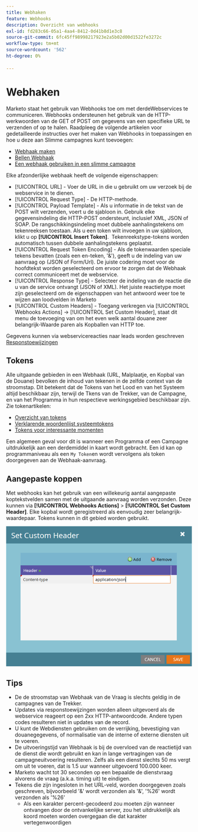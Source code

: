 ```yaml
---
title: Webhaken
feature: Webhooks
description: Overzicht van webhooks
exl-id: fd283c66-05a1-4aa4-8412-0d41b8d1e3c8
source-git-commit: 6fc45ff98998217923e2a5b02d00d1522fe3272c
workflow-type: tm+mt
source-wordcount: '562'
ht-degree: 0%

---
```


# Webhaken

Marketo staat het gebruik van Webhooks toe om met derdeWebservices te communiceren. Webhooks ondersteunen het gebruik van de HTTP-werkwoorden van de GET of POST om gegevens van een specifieke URL te verzenden of op te halen. Raadpleeg de volgende artikelen voor gedetailleerde instructies over het maken van Webhooks in toepassingen en hoe u deze aan Slimme campagnes kunt toevoegen:

- [Webhaak maken](https://experienceleague.adobe.com/nl/docs/marketo/using/product-docs/administration/additional-integrations/create-a-webhook)
- [Bellen Webhaak](https://experienceleague.adobe.com/nl/docs/marketo/using/product-docs/core-marketo-concepts/smart-campaigns/flow-actions/call-webhook)
- [Een webhaak gebruiken in een slimme campagne](https://experienceleague.adobe.com/nl/docs/marketo/using/product-docs/core-marketo-concepts/smart-campaigns/flow-actions/use-a-webhook-in-a-smart-campaign)

Elke afzonderlijke webhaak heeft de volgende eigenschappen:

- [!UICONTROL URL] - Voer de URL in die u gebruikt om uw verzoek bij de webservice in te dienen.
- [!UICONTROL Request Type] - De HTTP-methode.
- [!UICONTROL Payload Template] - Als u informatie in de tekst van de POST wilt verzenden, voert u de sjabloon in. Gebruik elke gegevensindeling die HTTP-POST ondersteunt, inclusief XML, JSON of SOAP. De rangschikkingsindeling moet dubbele aanhalingstekens om tekenreeksen toestaan. Als u een token wilt invoegen in uw sjabloon, klikt u op **[!UICONTROL Insert Token]**.  Tekenreekstype-tokens worden automatisch tussen dubbele aanhalingstekens geplaatst.
- [!UICONTROL Request Token Encoding] - Als de tokenwaarden speciale tekens bevatten (zoals een en-teken, &#39;&amp;&#39;), geeft u de indeling van uw aanvraag op (JSON of Form/Url). De juiste codering moet voor de hoofdtekst worden geselecteerd om ervoor te zorgen dat de Webhaak correct communiceert met de webservice.
- [!UICONTROL Response Type] - Selecteer de indeling van de reactie die u van de service ontvangt (JSON of XML). Het juiste reactietype moet zijn geselecteerd om de eigenschappen van het antwoord weer toe te wijzen aan loodvelden in Marketo
- [!UICONTROL Custom Headers] - Toegang verkregen via [!UICONTROL Webhooks Actions] -> [!UICONTROL Set Custom Header], staat dit menu de toevoeging van om het even welk aantal douane zeer belangrijk-Waarde paren als Kopballen van HTTP toe.

Gegevens kunnen via webservicereacties naar leads worden geschreven [Responstoewijzingen](response-mappings.md)

## Tokens

Alle uitgaande gebieden in een Webhaak (URL, Malplaatje, en Kopbal van de Douane) bevolken de inhoud van tekenen in de zelfde context van de stroomstap. Dit betekent dat de Tokens van het Lood en van het Systeem altijd beschikbaar zijn, terwijl de Tkens van de Trekker, van de Campagne, en van het Programma in hun respectieve werkingsgebied beschikbaar zijn. Zie tokenartikelen:

- [Overzicht van tokens](https://experienceleague.adobe.com/nl/docs/marketo/using/product-docs/demand-generation/landing-pages/personalizing-landing-pages/tokens-overview)
- [Verklarende woordenlijst systeemtokens](https://experienceleague.adobe.com/nl/docs/marketo/using/product-docs/email-marketing/general/using-tokens/system-tokens-glossary)
- [Tokens voor interessante momenten](https://experienceleague.adobe.com/nl/docs/marketo/using/product-docs/marketo-sales-insight/msi-for-salesforce/features/tabs-in-the-msi-panel/interesting-moments/trigger-tokens-for-interesting-moments)

Een algemeen geval voor dit is wanneer een Programma of een Campagne uitdrukkelijk aan een derdemiddel in kaart wordt gebracht. Een id kan op programmaniveau als een `My Token`en wordt vervolgens als token doorgegeven aan de Webhaak-aanvraag.

## Aangepaste koppen

Met webhooks kan het gebruik van een willekeurig aantal aangepaste koptekstvelden samen met de uitgaande aanvraag worden verzonden. Deze kunnen via **[!UICONTROL Webhooks Actions]** > **[!UICONTROL Set Custom Header]**. Elke kopbal wordt geregistreerd als eenvoudig zeer belangrijk-waardepaar. Tokens kunnen in dit gebied worden gebruikt.

![Aangepaste koppen](assets/custom-headers.png)

## Tips

- De de stroomstap van Webhaak van de Vraag is slechts geldig in de campagnes van de Trekker.
- Updates via responstoewijzingen worden alleen uitgevoerd als de webservice reageert op een 2xx HTTP-antwoordcode. Andere typen codes resulteren niet in updates van de record.
- U kunt de Webdiensten gebruiken om de verrijking, bevestiging van douanegegevens, of normalisatie van de interne of externe diensten uit te voeren.
- De uitvoeringstijd van Webhaak is bij de overvloed van de reactietijd van de dienst die wordt gebruikt en kan in lange vertragingen van de campagneuitvoering resulteren. Zelfs als een dienst slechts 50 ms vergt om uit te voeren, dat is 1.5 uur wanneer uitgevoerd 100.000 keer.
- Marketo wacht tot 30 seconden op een bepaalde de dienstvraag alvorens de vraag (a.k.a. timing uit) te eindigen.
- Tekens die zijn ingesloten in het URL-veld, worden doorgegeven zoals geschreven, bijvoorbeeld &#39;&amp;&#39; wordt verzonden als &#39;&amp;&#39;, &#39;%26&#39; wordt verzonden als &#39;%26&#39;
   - Als een karakter percent-gecodeerd zou moeten zijn wanneer ontvangen door de ontvankelijke server, zou het uitdrukkelijk als koord moeten worden overgegaan die dat karakter vertegenwoordigen
